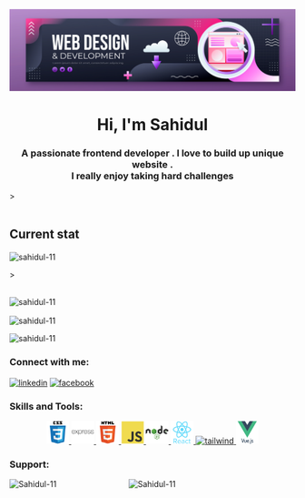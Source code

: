 ![logo](https://github.com/Sahidul-11/Sahidul-11/blob/main/8469936.jpg)
<h1 align="center">Hi, I'm Sahidul</h1>
<h3 align="center">A passionate frontend developer . I love to build up unique website . <br/>I really enjoy taking hard challenges</h3>
><br><br>

<h2>Current stat</h2>

<p><img align="center" src="https://github-readme-streak-stats.herokuapp.com/?user=sahidul-11&" alt="sahidul-11" /></p>><br><br>
<p>&nbsp;<img align="left" src="https://github-readme-stats.vercel.app/api?username=sahidul-11&show_icons=true&locale=en" alt="sahidul-11" /></p>

<p><img align="center" src="https://github-readme-stats.vercel.app/api/top-langs?username=sahidul-11&show_icons=true&locale=en&layout=compact" alt="sahidul-11" /></p>






<p align="left"> <img src="https://komarev.com/ghpvc/?username=sahidul-11&label=Profile%20views&color=0e75b6&style=flat" alt="sahidul-11" /> </p>

<h3 align="left">Connect with me:</h3>
<p align="left">
<a href="https://linkedin.com/in/linkedin" target="blank"><img align="center" src="https://raw.githubusercontent.com/rahuldkjain/github-profile-readme-generator/master/src/images/icons/Social/linked-in-alt.svg" alt="linkedin" height="30" width="40" /></a>
<a href="https://fb.com/facebook" target="blank"><img align="center" src="https://raw.githubusercontent.com/rahuldkjain/github-profile-readme-generator/master/src/images/icons/Social/facebook.svg" alt="facebook" height="30" width="40" /></a>
</p>

<h3 align="left">Skills and Tools:</h3>
<p align="center" > <a href="https://www.w3schools.com/css/" target="_blank" rel="noreferrer"> <img src="https://raw.githubusercontent.com/devicons/devicon/master/icons/css3/css3-original-wordmark.svg" alt="css3" width="40" height="40"/> </a> <a href="https://expressjs.com" target="_blank" rel="noreferrer"> <img src="https://raw.githubusercontent.com/devicons/devicon/master/icons/express/express-original-wordmark.svg" alt="express" width="40" height="40"/> </a> <a href="https://www.w3.org/html/" target="_blank" rel="noreferrer"> <img src="https://raw.githubusercontent.com/devicons/devicon/master/icons/html5/html5-original-wordmark.svg" alt="html5" width="40" height="40"/> </a> <a href="https://developer.mozilla.org/en-US/docs/Web/JavaScript" target="_blank" rel="noreferrer"> <img src="https://raw.githubusercontent.com/devicons/devicon/master/icons/javascript/javascript-original.svg" alt="javascript" width="40" height="40"/> </a> <a href="https://nodejs.org" target="_blank" rel="noreferrer"> <img src="https://raw.githubusercontent.com/devicons/devicon/master/icons/nodejs/nodejs-original-wordmark.svg" alt="nodejs" width="40" height="40"/> </a> <a href="https://reactjs.org/" target="_blank" rel="noreferrer"> <img src="https://raw.githubusercontent.com/devicons/devicon/master/icons/react/react-original-wordmark.svg" alt="react" width="40" height="40"/> </a> <a href="https://tailwindcss.com/" target="_blank" rel="noreferrer"> <img src="https://www.vectorlogo.zone/logos/tailwindcss/tailwindcss-icon.svg" alt="tailwind" width="40" height="40"/> </a> <a href="https://vuejs.org/" target="_blank" rel="noreferrer"> <img src="https://raw.githubusercontent.com/devicons/devicon/master/icons/vuejs/vuejs-original-wordmark.svg" alt="vuejs" width="40" height="40"/> </a> </p>

<h3 align="left">Support:</h3>
<p><a href="https://www.buymeacoffee.com/Sahidul-11"> <img align="left" src="https://cdn.buymeacoffee.com/buttons/v2/default-yellow.png" height="50" width="210" alt="Sahidul-11" /></a><a href="https://ko-fi.com/Sahidul-11"> <img align="left" src="https://cdn.ko-fi.com/cdn/kofi3.png?v=3" height="50" width="210" alt="Sahidul-11" /></a></p><br><br>



<!--
**Sahidul-11/Sahidul-11** is a ✨ _special_ ✨ repository because its `README.md` (this file) appears on your GitHub profile.

Here are some ideas to get you started:

- 🔭 I’m currently working on ...
- 🌱 I’m currently learning ...
- 👯 I’m looking to collaborate on ...
- 🤔 I’m looking for help with ...
- 💬 Ask me about ...
- 📫 How to reach me: ...
- 😄 Pronouns: ...
- ⚡ Fun fact: ...
-->

